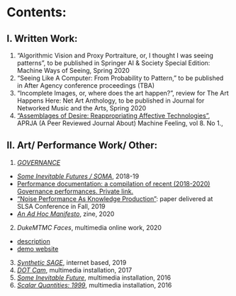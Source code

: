 # Contents: 

## I.	Written Work:
1. “Algorithmic Vision and Proxy Portraiture, or, I thought I was seeing patterns”, to be published in Springer AI & Society Special Edition: Machine Ways of Seeing, Spring 2020
2. “Seeing Like A Computer: From Probability to Pattern,” to be published in After Agency conference proceedings (TBA) 
3. “Incomplete Images, or, where does the art happen?”, review for The Art Happens Here: Net Art Anthology, to be published in Journal for Networked Music and the Arts, Spring 2020
4. [“Assemblages of Desire: Reappropriating Affective Technologies”](https://aprja.net/article/view/115417), APRJA (A Peer Reviewed Journal About) Machine Feeling, vol 8. No 1.,


## II.	Art/ Performance Work/ Other:

1. [*GOVERNANCE*](https://gvnc.tv/)
- [*Some Inevitable Futures / SOMA*](https://gvnc.tv/soma/), 2018-19
- [Performance documentation: a compilation of recent (2018-2020) Governance performances. Private link. ](https://youtu.be/VBhiSi2oNyI)
- [“Noise Performance As Knowledge Production”](https://github.com/rebeccauliasz/prelim-portfolio/blob/master/SLSA%20talk%20-%20GVNC-%20edit.pdf): paper delivered at SLSA Conference in Fall, 2019
- [*An Ad Hoc Manifesto*](https://github.com/rebeccauliasz/prelim-portfolio/blob/master/GVNC-zine.pdf), zine, 2020
2. *DukeMTMC Faces*, multimedia online work, 2020
- [description](https://github.com/rebeccauliasz/PFSR-DukeFace/blob/master/PFSR/progress-report.md)
- [demo website](http://rebeccauliasz.github.io/objload/)
3. [*Synthetic SAGE*](https://github.com/rebeccauliasz/synthetic-sage-style-transfer/blob/master/overview.md), internet based, 2019
4. [*DOT Cam*](http://rebeccauliasz.com/works/modus-operandi/modus-operandi.html), multimedia installation, 2017
5. [*Some Inevitable Future*](http://rebeccauliasz.com/works/some-inevitable-future/some-inevitable-future.html), multimedia installation, 2016
6. [*Scalar Quantities: 1999*](http://rebeccauliasz.com/works/scalar-quantities/scalar-quantities.html), multimedia installation, 2016 
